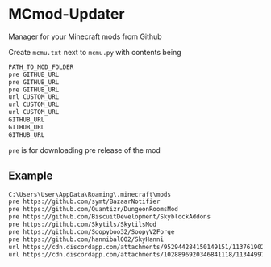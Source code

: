 # MCmod-Updater
Manager for your Minecraft mods from Github

Create `mcmu.txt` next to `mcmu.py` with contents being
```txt
PATH_TO_MOD_FOLDER
pre GITHUB_URL
pre GITHUB_URL
pre GITHUB_URL
url CUSTOM_URL
url CUSTOM_URL
url CUSTOM_URL
GITHUB_URL
GITHUB_URL
GITHUB_URL
```

`pre` is for downloading pre release of the mod

## Example
```txt
C:\Users\User\AppData\Roaming\.minecraft\mods
pre https://github.com/symt/BazaarNotifier
pre https://github.com/Quantizr/DungeonRoomsMod
pre https://github.com/BiscuitDevelopment/SkyblockAddons
pre https://github.com/Skytils/SkytilsMod
pre https://github.com/Soopyboo32/SoopyV2Forge
pre https://github.com/hannibal002/SkyHanni
url https://cdn.discordapp.com/attachments/952944284150149151/1137619027791974430/SkyblockExtras-2.2.0-pre16-RELEASE.jar
url https://cdn.discordapp.com/attachments/1028896920346841118/1134499760989020332/NotEnoughUpdates-2.1.1-Alpha-19.jar
```
